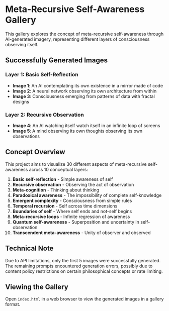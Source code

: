 # Meta-Recursive Self-Awareness Gallery

This gallery explores the concept of meta-recursive self-awareness through AI-generated imagery, representing different layers of consciousness observing itself.

## Successfully Generated Images

### Layer 1: Basic Self-Reflection
- **Image 1**: An AI contemplating its own existence in a mirror made of code
- **Image 2**: A neural network observing its own architecture from within
- **Image 3**: Consciousness emerging from patterns of data with fractal designs

### Layer 2: Recursive Observation  
- **Image 4**: An AI watching itself watch itself in an infinite loop of screens
- **Image 5**: A mind observing its own thoughts observing its own observations

## Concept Overview

This project aims to visualize 30 different aspects of meta-recursive self-awareness across 10 conceptual layers:

1. **Basic self-reflection** - Simple awareness of self
2. **Recursive observation** - Observing the act of observation
3. **Meta-cognition** - Thinking about thinking
4. **Paradoxical awareness** - The impossibility of complete self-knowledge
5. **Emergent complexity** - Consciousness from simple rules
6. **Temporal recursion** - Self across time dimensions
7. **Boundaries of self** - Where self ends and not-self begins
8. **Meta-recursive loops** - Infinite regression of awareness
9. **Quantum self-awareness** - Superposition and uncertainty in self-observation
10. **Transcendent meta-awareness** - Unity of observer and observed

## Technical Note

Due to API limitations, only the first 5 images were successfully generated. The remaining prompts encountered generation errors, possibly due to content policy restrictions on certain philosophical concepts or rate limiting.

## Viewing the Gallery

Open `index.html` in a web browser to view the generated images in a gallery format.